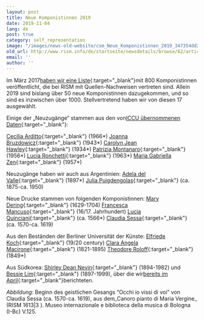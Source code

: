 ```yaml
---
layout: post
title: Neue Komponistinnen 2019
date: 2019-11-04
lang: de
post: true
category: self_representation
image: "/images/news-old-website/csm_Neue_Komponistinnen_2019_347354dd2b.png"
old_url: http://www.rism.info/de/startseite/newsdetails/browse/62/article/64/new-women-composers-in-2019.html
email: ''
author: ''
---
```



Im März 2017[haben wir eine Liste](/events/2017/03/08/international-womens-day-women-composers-in.html){:target="_blank"}mit 800 Komponistinnen veröffentlicht, die bei RISM mit Quellen-Nachweisen vertreten sind. Allein 2019 sind bislang über 50 neue Komponistinnen dazugekommen, und so sind es inzwischen über 1000. Stellvertretend haben wir von diesen 17 ausgewählt.



Einige der „Neuzugänge“ stammen aus den von[ICCU übernommenen Daten](/self_representation/2019/08/08/new-music-manuscripts-from-italy-iccu-in-rism.html){:target="_blank"}:

[Cecilia Arditto](https://opac.rism.info/metaopac/search?View=rism&View=rism&author=Arditto+Cecilia&Language=de){:target="_blank"} (1966\*)
[Joanna Bruzdowicz](https://opac.rism.info/metaopac/search?View=rism&View=rism&author=Bruzdowicz+Joanna&Language=de){:target="_blank"} (1943\*)
[Carolyn Jean Hawley](https://opac.rism.info/metaopac/search?View=rism&View=rism&author=Hawley+Carolyn+Jean&Language=de){:target="_blank"} (1934\*)
[Patrizia Montanaro](https://opac.rism.info/metaopac/search?View=rism&View=rism&author=Montanaro+Patrizia&Language=de){:target="_blank"} (1956\*)
[Lucia Ronchetti](https://opac.rism.info/metaopac/search?View=rism&View=rism&author=Ronchetti+Lucia&Language=de){:target="_blank"} (1963\*)
[Maria Gabriella Zen](https://opac.rism.info/metaopac/search?View=rism&View=rism&author=Zen+Maria+Gabriella&Language=de){:target="_blank"} (1957\*)

Neuzugänge haben wir auch aus Argentinien:
[Adela del Valle](https://opac.rism.info/metaopac/search?View=rism&View=rism&author=Del+Valle+Adela&Language=de){:target="_blank"} (1897\*)
[Julia Puigdengolas](https://opac.rism.info/metaopac/search?View=rism&View=rism&author=Puigdengolas+Julia&Language=de){:target="_blank"} (ca. 1875-ca. 1950)

Neue Drucke stammen von folgenden Komponistinnen:
[Mary Dering](https://opac.rism.info/metaopac/search?View=rism&View=rism&q=Dering+Mary&Language=de){:target="_blank"} (1629-1704)
[Francesca Mancuso](https://opac.rism.info/metaopac/search?View=rism&View=rism&q=Mancuso+Francesca&Language=en){:target="_blank"} (16/17. Jahrhundert)
[Lucia Quinciani](https://opac.rism.info/metaopac/search?View=rism&View=rism&q=Quinciani+Lucia&Language=de){:target="_blank"} (ca. 1566\*)
[Claudia Sessa](https://opac.rism.info/metaopac/search?View=rism&View=rism&q=Sessa+Claudia&Language=de){:target="_blank"} (ca. 1570-ca. 1619)

Aus den Beständen der Berliner Universität der Künste:
[Elfriede Koch](https://opac.rism.info/metaopac/search?View=rism&View=rism&author=Koch+Elfriede&Language=de){:target="_blank"} (19/20 century)
[Clara Angela Macirone](https://opac.rism.info/metaopac/search?View=rism&View=rism&author=Macirone+Clara+Angela&Language=de){:target="_blank"} (1821-1895)
[Theodore Roloff](https://opac.rism.info/metaopac/search?View=rism&View=rism&author=Roloff+Theodore&Language=de){:target="_blank"} (1849\*)

Aus Südkorea:
[Shirley Dean Nevin](https://opac.rism.info/metaopac/search?View=rism&View=rism&author=Nevin+Shirley+Dean&Language=de){:target="_blank"} (1894-1982)
und [Bessie Lim](https://opac.rism.info/metaopac/search?View=rism&View=rism&author=Lim+Bessie&Language=de){:target="_blank"} (1897-1999), über die wir[bereits im April](/rediscovered/2019/04/18/bessie-lim-the-first-woman-musician-of-korea-and.html){:target="_blank"}berichteten.


_Abbildung_: Beginn des geistlichen Gesangs “Occhi io vissi di voi” von Claudia Sessa (ca. 1570-ca. 1619), aus dem_Canoro pianto di Maria Vergine_ (RISM 1613|3 ). Museo internazionale e biblioteca della musica di Bologna (I-Bc) V.125.



